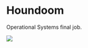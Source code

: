 Houndoom
====================

Operational Systems final job.

<img src="http://static.pokemonpets.com/images/monsters-images-800-800/2229-Shiny-Houndoom.png">
